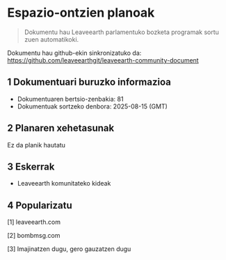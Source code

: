# Espazio-ontzien planoak

>Dokumentu hau Leaveearth parlamentuko bozketa programak sortu zuen automatikoki.

Dokumentu hau github-ekin sinkronizatuko da: https://github.com/leaveearthgit/leaveearth-community-document

## 1 Dokumentuari buruzko informazioa

- Dokumentuaren bertsio-zenbakia: 81
- Dokumentuak sortzeko denbora: 2025-08-15 (GMT)

## 2 Planaren xehetasunak

Ez da planik hautatu

## 3 Eskerrak
* Leaveearth komunitateko kideak

## 4 Popularizatu
[1] leaveearth.com

[2] bombmsg.com

[3] Imajinatzen dugu, gero gauzatzen dugu